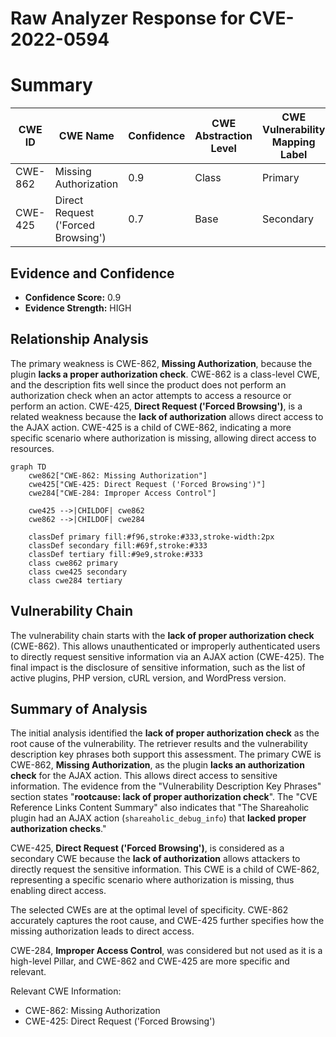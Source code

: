 # Raw Analyzer Response for CVE-2022-0594

# Summary
| CWE ID | CWE Name | Confidence | CWE Abstraction Level | CWE Vulnerability Mapping Label | CWE-Vulnerability Mapping Notes |
|---|---|---|---|---|---|
| CWE-862 | Missing Authorization | 0.9 | Class | Primary | Allowed-with-Review |
| CWE-425 | Direct Request ('Forced Browsing') | 0.7 | Base | Secondary | Allowed |

## Evidence and Confidence

*   **Confidence Score:** 0.9
*   **Evidence Strength:** HIGH

## Relationship Analysis
The primary weakness is CWE-862, **Missing Authorization**, because the plugin **lacks a proper authorization check**. CWE-862 is a class-level CWE, and the description fits well since the product does not perform an authorization check when an actor attempts to access a resource or perform an action. CWE-425, **Direct Request ('Forced Browsing')**, is a related weakness because the **lack of authorization** allows direct access to the AJAX action. CWE-425 is a child of CWE-862, indicating a more specific scenario where authorization is missing, allowing direct access to resources.

```mermaid
graph TD
    cwe862["CWE-862: Missing Authorization"]
    cwe425["CWE-425: Direct Request ('Forced Browsing')"]
    cwe284["CWE-284: Improper Access Control"]
    
    cwe425 -->|CHILDOF| cwe862
    cwe862 -->|CHILDOF| cwe284

    classDef primary fill:#f96,stroke:#333,stroke-width:2px
    classDef secondary fill:#69f,stroke:#333
    classDef tertiary fill:#9e9,stroke:#333
    class cwe862 primary
    class cwe425 secondary
    class cwe284 tertiary
```

## Vulnerability Chain
The vulnerability chain starts with the **lack of proper authorization check** (CWE-862). This allows unauthenticated or improperly authenticated users to directly request sensitive information via an AJAX action (CWE-425). The final impact is the disclosure of sensitive information, such as the list of active plugins, PHP version, cURL version, and WordPress version.

## Summary of Analysis
The initial analysis identified the **lack of proper authorization check** as the root cause of the vulnerability. The retriever results and the vulnerability description key phrases both support this assessment. The primary CWE is CWE-862, **Missing Authorization**, as the plugin **lacks an authorization check** for the AJAX action. This allows direct access to sensitive information. The evidence from the "Vulnerability Description Key Phrases" section states "**rootcause: lack of proper authorization check**". The "CVE Reference Links Content Summary" also indicates that "The Shareaholic plugin had an AJAX action (`shareaholic_debug_info`) that **lacked proper authorization checks**."

CWE-425, **Direct Request ('Forced Browsing')**, is considered as a secondary CWE because the **lack of authorization** allows attackers to directly request the sensitive information. This CWE is a child of CWE-862, representing a specific scenario where authorization is missing, thus enabling direct access.

The selected CWEs are at the optimal level of specificity. CWE-862 accurately captures the root cause, and CWE-425 further specifies how the missing authorization leads to direct access.

CWE-284, **Improper Access Control**, was considered but not used as it is a high-level Pillar, and CWE-862 and CWE-425 are more specific and relevant.

Relevant CWE Information:
- CWE-862: Missing Authorization
- CWE-425: Direct Request ('Forced Browsing')